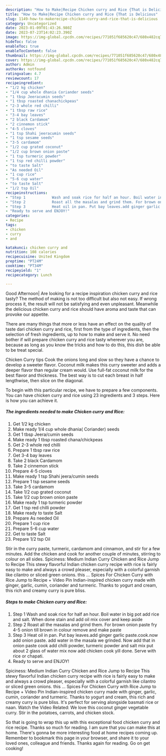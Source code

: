 ```yaml
---
description: "How to Make|Recipe Chicken curry and Rice {That is Delicious"
title: "How to Make|Recipe Chicken curry and Rice {That is Delicious"
slug: 1149-how-to-makerecipe-chicken-curry-and-rice-that-is-delicious
category: Uncategorized
date: 2023-01-09T01:43:26.980Z
date: 2023-07-23T14:02:23.390Z
image: https://img-global.cpcdn.com/recipes/771051f685620c47/680x482cq70/chicken-curry-and-rice-recipe-main-photo.jpg
hideToc: false
enableToc: true
enableTocContent: false
thumbnail: https://img-global.cpcdn.com/recipes/771051f685620c47/680x482cq70/chicken-curry-and-rice-recipe-main-photo.jpg
cover: https://img-global.cpcdn.com/recipes/771051f685620c47/680x482cq70/chicken-curry-and-rice-recipe-main-photo.jpg
author: Admin
authorAv: notfound
ratingvalue: 4.7
reviewcount: 17
recipeingredient:
- "1/2 kg chicken"
- "1/4 cup whole dhania Coriander seeds"
- "1 tbsp Jeeracumin seeds"
- "1 tbsp roasted chanachickpeas"
- "2-3 whole red chilli"
- "1 tbsp raw rice"
- "3-4 bay leaves"
- "2 black Cardamom"
- "2 cinnemon stick"
- "4-5 cloves"
- "1 tsp Shahi jeeracumin seeds"
- "1 tsp sesame seeds"
- "3-5 cardamom"
- "1/2 cup grated coconut"
- "1/2 cup brown onion paste"
- "1 tsp turmeric powder"
- "1 tsp red chilli powder"
- "to taste Salt"
- "As needed Oil"
- "1 cup rice"
- "5-6 cup water"
- "to taste Salt"
- "1/2 tsp Oil"
recipeinstructions:
- "Step 1            Wash and soak rice for half an hour. Boil water in big pot add rice and salt. When done stain and add oil mix cover and keep aside"
- "Step 2            Roast all the masalas and grind them. For brown onion paste fry 4-5 onion till brown in colour remove and make paste"
- "Step 3            Heat oil in pan. Put bay leaves.add ginger garlic paste.cook.now add onion paste. add water in the masala we grinded. Now add that in onion paste cook add chilli powder, turmeric powder and salt mix put about 2 glass of water mix now add chicken cook yill done. Serve with rice or chapati."
- "Ready to serve and ENJOY!"
categories:
- Recipe
tags:
- chicken
- curry
- and

katakunci: chicken curry and 
nutrition: 108 calories
recipecuisine: United Kingdom
preptime: "PT24M"
cooktime: "PT34M"
recipeyield: "1"
recipecategory: Lunch

---
```



Good Afternoon| Are looking for a recipe inspiration chicken curry and rice tasty? The method of making is not too difficult but also not easy. If wrong process it, the result will not be satisfying and even unpleasant. Meanwhile the delicious chicken curry and rice should have aroma and taste that can provoke our appetite.






There are many things that more or less have an effect on the quality of taste dari chicken curry and rice, first from the type of ingredients, then the selection of fresh ingredients, up to how to make and serve it. No need bother if will prepare chicken curry and rice tasty wherever you are, because as long as you know the tricks and how to do this, this dish be able to be treat special.


Chicken Curry tips Cook the onions long and slow so they have a chance to develop a sweeter flavor. Coconut milk makes this curry sweeter and adds a deeper flavor than regular cream would. Use full-fat coconut milk for the best flavor and thickness. The best way is to cut each breast in half lengthwise, then slice on the diagonal.


To begin with this particular recipe, we have to prepare a few components. You can have chicken curry and rice using 23 ingredients and 3 steps. Here is how you can achieve it.

<!--inarticleads1-->

##### The ingredients needed to make Chicken curry and Rice:

1. Get 1/2 kg chicken
1. Make ready 1/4 cup whole dhania( Coriander) seeds
1. Get 1 tbsp Jeera/cumin seeds
1. Make ready 1 tbsp roasted chana/chickpeas
1. Get 2-3 whole red chilli
1. Prepare 1 tbsp raw rice
1. Get 3-4 bay leaves
1. Take 2 black Cardamom
1. Take 2 cinnemon stick
1. Prepare 4-5 cloves
1. Make ready 1 tsp Shahi jeera/cumin seeds
1. Prepare 1 tsp sesame seeds
1. Take 3-5 cardamom
1. Take 1/2 cup grated coconut
1. Take 1/2 cup brown onion paste
1. Make ready 1 tsp turmeric powder
1. Get 1 tsp red chilli powder
1. Make ready to taste Salt
1. Prepare As needed Oil
1. Prepare 1 cup rice
1. Prepare 5-6 cup water
1. Get to taste Salt
1. Prepare 1/2 tsp Oil


Stir in the curry paste, turmeric, cardamom and cinnamon, and stir for a few minutes. Add the chicken and cook for another couple of minutes, stirring to colour on all sides. Spiciness: Medium Indian Curry Chicken and Rice Jump to Recipe This stewy flavorful Indian chicken curry recipe with rice is fairly easy to make and always a crowd pleaser, especially with a colorful garnish like cilantro or sliced green onions. this … Spices For Chicken Curry with Rice Jump to Recipe + Video Pin Indian-inspired chicken curry made with ginger, garlic, cumin, coriander and turmeric. Thanks to yogurt and cream, this rich and creamy curry is pure bliss. 

<!--inarticleads2-->

##### Steps to make Chicken curry and Rice:

1. Step 1            Wash and soak rice for half an hour. Boil water in big pot add rice and salt. When done stain and add oil mix cover and keep aside
1. Step 2            Roast all the masalas and grind them. For brown onion paste fry 4-5 onion till brown in colour remove and make paste
1. Step 3            Heat oil in pan. Put bay leaves.add ginger garlic paste.cook.now add onion paste. add water in the masala we grinded. Now add that in onion paste cook add chilli powder, turmeric powder and salt mix put about 2 glass of water mix now add chicken cook yill done. Serve with rice or chapati.
1. Ready to serve and ENJOY!

Spiciness: Medium Indian Curry Chicken and Rice Jump to Recipe This stewy flavorful Indian chicken curry recipe with rice is fairly easy to make and always a crowd pleaser, especially with a colorful garnish like cilantro or sliced green onions. this … Spices For Chicken Curry with Rice Jump to Recipe + Video Pin Indian-inspired chicken curry made with ginger, garlic, cumin, coriander and turmeric. Thanks to yogurt and cream, this rich and creamy curry is pure bliss. It&#39;s perfect for serving alongside basmati rice or naan. Watch the Video Related: We love this coconut ginger vegetable curry. Stir in the potatoes, carrots, and chicken stock. 

So that is going to wrap this up with this exceptional food chicken curry and rice recipe. Thanks so much for reading. I am sure that you can make this at home. There's gonna be more interesting food at home recipes coming up. Remember to bookmark this page in your browser, and share it to your loved ones, colleague and friends. Thanks again for reading. Go on get cooking!
